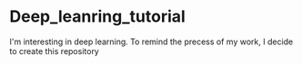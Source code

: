 # Deep_leanring_tutorial
I'm interesting in deep learning.
To remind the precess of my work, I decide to create this repository
